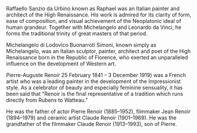 Raffaello Sanzio da Urbino known as Raphael was an Italian painter and architect of the High Renaissance. His work is admired for its clarity of form, ease of composition, and visual achievement of the Neoplatonic ideal of human grandeur. Together with Michelangelo and Leonardo da Vinci, he forms the traditional trinity of great masters of that period.


Michelangelo di Lodovico Buonarroti Simoni, known simply as Michelangelo, was an Italian sculptor, painter, architect and poet of the High Renaissance born in the Republic of Florence, who exerted an unparalleled influence on the development of Western art.


Pierre-Auguste Renoir 25 February 1841 – 3 December 1919) was a French artist who was a leading painter in the development of the Impressionist style. As a celebrator of beauty and especially feminine sensuality, it has been said that "Renoir is the final representative of a tradition which runs directly from Rubens to Watteau."

He was the father of actor Pierre Renoir (1885–1952), filmmaker Jean Renoir (1894–1979) and ceramic artist Claude Renoir (1901–1969). He was the grandfather of the filmmaker Claude Renoir (1913–1993), son of Pierre. 
